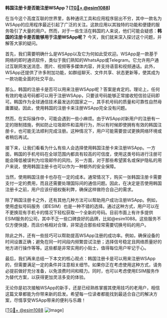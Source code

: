 **韩国注册卡是否能注册WSApp？[[TG💪+ @esim1088](https://t.me/s/esim1088)]**

在当今这个高度互联的世界里，各种通讯工具和应用程序层出不穷，其中一款名为WSApp的应用程序最近引起了广泛的关注。这款应用以其独特的功能和便捷的服务吸引了大量的用户。然而，对于一些生活在韩国的人来说，他们可能会疑惑：**韩国的注册卡是否能够用于注册WSApp呢？** 今天，我们就来深入探讨这个问题，并解答大家的疑问。

首先，我们需要明确什么是WSApp以及它为何如此受欢迎。WSApp是一款基于网络的即时通讯软件，类似于我们熟知的WhatsApp或Telegram。它允许用户通过互联网发送消息、图片、视频等多媒体内容，并支持语音和视频通话。此外，WSApp还提供了许多附加功能，如群组聊天、文件共享、状态更新等，使其成为一款功能全面的社交平台。

那么，韩国的注册卡是否可以用来注册WSApp呢？答案是肯定的。理论上，任何有效的电话号码都可以用于注册WSApp，只要该号码能够正常接收短信验证码即可。韩国作为全球通信技术最发达的国家之一，其手机号码的质量和可靠性自然毋庸置疑。因此，使用韩国的注册卡来注册WSApp完全没有问题。

然而，在实际操作中，可能会遇到一些小麻烦。由于WSApp对新用户的注册有一定的限制措施，例如防止垃圾邮件和滥用行为，所以有时候即使拥有有效的韩国注册卡，也可能无法顺利完成注册。这种情况下，用户可能需要尝试更换网络环境或者稍后再试。

接下来，让我们看看为什么有些人会选择使用韩国注册卡来注册WSApp。一方面，韩国的手机号码在全球范围内都具有较高的可信度，使用这类号码进行注册可能会降低被误判为垃圾邮件的风险。另一方面，对于那些希望匿名或保护隐私的用户来说，使用韩国注册卡也可以作为一种额外的安全保障。

当然，使用韩国注册卡也存在一定的成本。通常情况下，购买一张韩国注册卡需要支付一定的费用，而且还需要处理国际间的通信问题。因此，在决定是否使用韩国注册卡之前，用户应该仔细权衡利弊，确保这样做符合自己的需求。

除了韩国注册卡之外，还有其他几种方法可以帮助用户成功注册WSApp。例如，使用虚拟号码服务（即ESIM）也是一种不错的选择。通过这种方式，用户可以在不更换现有手机卡的情况下轻松获取一个全新的号码。目前市面上有许多提供ESIM服务的公司，其中不乏一些口碑良好的品牌，比如@esim1088。这些服务不仅方便快捷，而且价格相对合理，非常适合那些经常需要切换号码的用户。

除此之外，还有一些技巧可以帮助提高WSApp注册的成功率。例如，确保设备的时间设置正确；避免在同一时间段内频繁尝试注册；选择信号稳定且网络质量好的地方进行操作等等。这些都是非常实用的小贴士，值得每位用户牢记于心。

最后，我们再来总结一下本文的核心观点：韩国注册卡是可以用来注册WSApp的，但需要满足一定的条件并注意相关细节。如果你正在考虑使用这种方式，请务必提前做好充分准备，以免浪费时间和精力。同时，也可以考虑使用ESIM服务作为替代方案，以获得更加灵活多变的体验。

无论你是初次接触WSApp的新手，还是已经熟练掌握其使用技巧的老用户，相信这篇文章都能为你带来新的启发。希望每一位读者都能找到最适合自己的解决方案，尽情享受WSApp带来的便利与乐趣！

[[TG💪+ @esim1088](https://t.me/s/esim1088) ![Image](https://i.postimg.cc/4NQfJmqS/Snipaste-2025-05-13-00-14-12.png)]